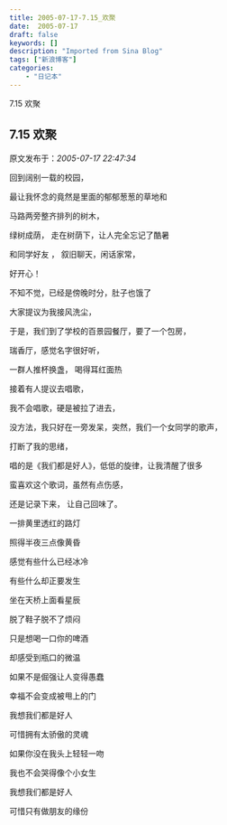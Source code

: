 ```yaml
---
title: 2005-07-17-7.15_欢聚
date:  2005-07-17
draft: false
keywords: []
description: "Imported from Sina Blog"
tags: ["新浪博客"]
categories: 
    - "日记本"
---
```

7.15  欢聚
## 7.15  欢聚

 原文发布于：*2005-07-17 22:47:34*

 回到阔别一载的校园，

 

最让我怀念的竟然是里面的郁郁葱葱的草地和

 

马路两旁整齐排列的树木，

 

绿树成荫， 走在树荫下，让人完全忘记了酷暑

 

 

和同学好友 ， 叙旧聊天，闲话家常，

 

好开心！

 

不知不觉，已经是傍晚时分，肚子也饿了

 

大家提议为我接风洗尘，

 

于是，我们到了学校的百景园餐厅，要了一个包房，

 

瑞香厅，感觉名字很好听，

 

一群人推杯换盏， 喝得耳红面热

 

接着有人提议去唱歌，

 

我不会唱歌，硬是被拉了进去，

 

 

没方法，我只好在一旁发呆，突然，我们一个女同学的歌声，

 

打断了我的思绪，

 

唱的是《我们都是好人》，低低的旋律，让我清醒了很多

 

蛮喜欢这个歌词，虽然有点伤感，

 

还是记录下来， 让自己回味了。

 

一排黄里透红的路灯

照得半夜三点像黄昏

感觉有些什么已经冰冷

有些什么却正要发生

坐在天桥上面看星辰

脱了鞋子脱不了烦闷

只是想喝一口你的啤酒

却感受到瓶口的微温

 

如果不是倔强让人变得愚蠢

幸福不会变成被甩上的门

我想我们都是好人

可惜拥有太骄傲的灵魂

如果你没在我头上轻轻一吻

我也不会哭得像个小女生

我想我们都是好人

可惜只有做朋友的缘份

 

 

 

 

 

 


